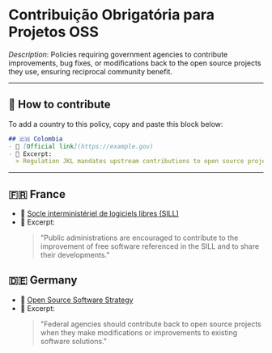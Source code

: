 # Contribuição Obrigatória para Projetos OSS

_Description_: Policies requiring government agencies to contribute improvements, bug fixes, or modifications back to the open source projects they use, ensuring reciprocal community benefit.

---

## 🧩 How to contribute

To add a country to this policy, copy and paste this block below:

```markdown
## 🇨🇴 Colombia
- 🔗 [Official link](https://example.gov)
- 📄 Excerpt:
  > Regulation JKL mandates upstream contributions to open source projects...
```

---

## 🇫🇷 France

- 🔗 [Socle interministériel de logiciels libres (SILL)](https://sill.etalab.gouv.fr/)
- 📄 Excerpt:
  > "Public administrations are encouraged to contribute to the improvement of free software referenced in the SILL and to share their developments."

## 🇩🇪 Germany

- 🔗 [Open Source Software Strategy](https://www.cio.bund.de/Web/DE/Architekturen-und-Standards/Open-Source/open-source-node.html)
- 📄 Excerpt:
  > "Federal agencies should contribute back to open source projects when they make modifications or improvements to existing software solutions."
